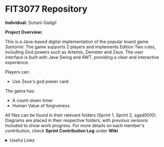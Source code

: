 # FIT3077 Repository
**Individual:** Suhani Gadgil

**Project Overview:**

This is a Java-based digital implementation of the popular board game _Santorini_. The game supports 2 players and implements Edition Two rules, including God powers such as Artemis, Demeter and Zeus. The user interface is built with Java Swing and AWT, providing a clear and interactive experience.

Players can:
- Use Zeus's god power card

The gama has:
- A count-down timer
- Human Value of forgiveness

All files can be found in their relevant folders (Sprint 1, Sprint 2, sgad0010).
Diagrams are placed in their respective folders, with previous versions included to show work progress.
For more details on each member's contribution, check **Sprint Contribution Log** under **Wiki**

<details><summary>Useful Links</summary>

Git: [GitLab Repo](https://git.infotech.monash.edu/FIT3077/fit3077-s1-2025/assignment-groups/CL_Tuesday04pm_Team050/project)

Trello: [Project Management Board](https://trello.com/invite/b/67cfc992bc30c8f7ad47f22f/ATTI26350c19ade64ce503f12d4f662f0a109270721D/software-eng-group)

Sprint 1 Documentation: [Google Doc](https://docs.google.com/document/d/1ueivzpzC8rv-LfbchjPxMD_FFXVgMueliBv5vXmAHCY/edit?usp=sharing)

Sprint 2 Documentation: [Google Doc](https://docs.google.com/document/d/1olCLQfuHbGg0xbHAjaQB6Hh7fWdD9QJukTCYbWisKos/edit?usp=sharing)

Sprint 3 Documenation: https://docs.google.com/document/d/1tTxSqcCiSWwPwBrOVAvymn38XLr6dcGLGA0RlZ3ZbAA/edit?usp=sharing 

Zoom Meeting: [Recurring Meeting](https://monash.zoom.us/j/83621261512?pwd=pwfTM1QA86oeDddWBQieH6k6Cf8L3z.1)

Figma: [Lo-fi Prototype](https://www.figma.com/files/team/1483710207216269383/project/353727945/Team-project?fuid=1343728688670418892)
</details>